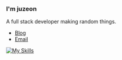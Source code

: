### I'm juzeon

A full stack developer making random things.

- [Blog](https://blog.skyju.cc)
- [Email](mailto:skyjuzheng@gmail.com)

[![My Skills](https://skillicons.dev/icons?i=go,java,ts,js,dart,kotlin,php,html,css,py,androidstudio,bash,cloudflare,bots,docker,express,flutter,git,github,idea,jquery,linux,md,mongodb,mysql,nginx,nodejs,ps,postgres,postman,pr,rabbitmq,redis,regex,spring,sqlite,vue,wordpress,workers)](https://skillicons.dev)